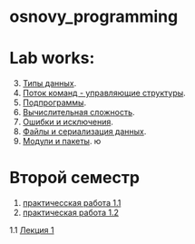 # osnovy_programming


# Lab works:

3. [Типы данных](/задание_task_03_02_01_jpynb.ipynb).
4. [Поток команд - управляющие структуры](/lab4.ipynb).
5. [Подпрограммы](/lab5.ipynb).
6. [Вычислительная сложность](/lab6.ipynb).
7. [Ошибки и исключения](/лаб_7.ipynb).
8. [Файлы и сериализация данных](/лаб_8.ipynb).
9. [Модули и пакеты](/лаб_9.ipynb). ю

# Второй семестр

1. [практичесская работа 1.1](/Practice.ipynb) 
2. 
   [практическая работа 1.2](/practice_1_2.ipynb)

1.1 [Лекция 1](/Лекция_Python.ipynb)
